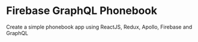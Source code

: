 # Firebase GraphQL Phonebook
Create a simple phonebook app using ReactJS, Redux, Apollo, Firebase and GraphQL
